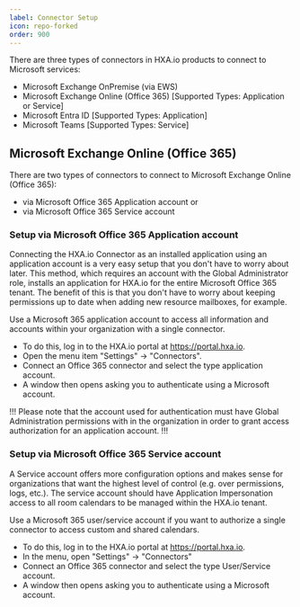 ```yaml
---
label: Connector Setup
icon: repo-forked
order: 900
---
```


There are three types of connectors in HXA.io products to connect to Microsoft services:
- Microsoft Exchange OnPremise (via EWS)
- Microsoft Exchange Online (Office 365) [Supported Types: Application or Service]
- Microsoft Entra ID [Supported Types: Application]
- Microsoft Teams [Supported Types: Service]

## Microsoft Exchange Online (Office 365)
There are two types of connectors to connect to Microsoft Exchange Online (Office 365):
- via Microsoft Office 365 Application account or
- via Microsoft Office 365 Service account

### Setup via Microsoft Office 365 Application account

Connecting the HXA.io Connector as an installed application using an application account is a very easy setup that you don't have to worry about later. This method, which requires an account with the Global Administrator role, installs an application for HXA.io for the entire Microsoft Office 365 tenant. The benefit of this is that you don't have to worry about keeping permissions up to date when adding new resource mailboxes, for example.

Use a Microsoft 365 application account to access all information and accounts within your organization with a single connector.

- To do this, log in to the HXA.io portal at https://portal.hxa.io.
- Open the menu item "Settings" -> "Connectors".
- Connect an Office 365 connector and select the type application account.
- A window then opens asking you to authenticate using a Microsoft account.

!!!
Please note that the account used for authentication must have Global Administration permissions with in the organization in order to grant access authorization for an application account.
!!!

### Setup via Microsoft Office 365 Service account

A Service account offers more configuration options and makes sense for organizations that want the highest level of control (e.g. over permissions, logs, etc.). The service account should have Application Impersonation access to all room calendars to be managed within the HXA.io tenant.

Use a Microsoft 365 user/service account if you want to authorize a single connector to access custom and shared calendars.

- To do this, log in to the HXA.io portal at https://portal.hxa.io.
- In the menu, open "Settings" -> "Connectors"
- Connect an Office 365 connector and select the type User/Service account.
- A window then opens asking you to authenticate using a Microsoft account.

